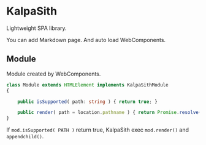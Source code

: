 # KalpaSith

Lightweight SPA library.

You can add Markdown page.
And auto load WebComponents.

## Module

Module created by WebComponents.

```ts
class Module extends HTMLElement implements KalpaSithModule
{

	public isSupported( path: string ) { return true; }

	public render( path = location.pathname ) { return Promise.resolve(); }
}
```

If `mod.isSupported( PATH )` return true, KalpaSith exec `mod.render()` and `appendchild()`.
